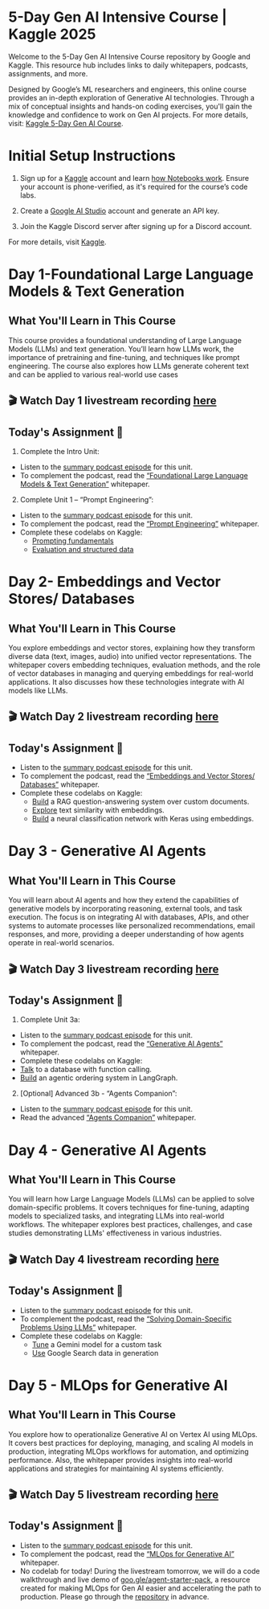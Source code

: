 # 5-Day Gen AI Intensive Course | Kaggle 2025
Welcome to the 5-Day Gen AI Intensive Course repository by Google and Kaggle. This resource hub includes links to daily whitepapers, podcasts, assignments, and more.

Designed by Google’s ML researchers and engineers, this online course provides an in-depth exploration of Generative AI technologies. Through a mix of conceptual insights and hands-on coding exercises, you'll gain the knowledge and confidence to work on Gen AI projects. For more details, visit: [Kaggle 5-Day Gen AI Course](https://www.kaggle.com/learn-guide/5-day-genai).

# Initial Setup Instructions
1. Sign up for a [Kaggle](www.kaggle.com) account and learn [how Notebooks work](https://www.kaggle.com/docs/notebooks). Ensure your account is phone-verified, as it's required for the course’s code labs.

2. Create a [Google AI Studio](https://aistudio.google.com/) account and generate an API key.

3. Join the Kaggle Discord server after signing up for a Discord account.

For more details, visit [Kaggle](www.kaggle.com).
#  Day 1-Foundational Large Language Models & Text Generation
## What You'll Learn in This Course
This course provides a foundational understanding of Large Language Models (LLMs) and text generation. You’ll learn how LLMs work, the importance of pretraining and fine-tuning, and techniques like prompt engineering. The course also explores how LLMs generate coherent text and can be applied to various real-world use cases
## 🎬 Watch Day 1 livestream recording [here](https://www.youtube.com/live/WpIfAeCIFc0)
## Today's Assignment 📝
1. Complete the Intro Unit:
- Listen to the [summary podcast episode](https://www.youtube.com/watch?v=Na3O4Pkbp-U&list=PLqFaTIg4myu_yKJpvF8WE2JfaG5kGuvoE&index=2) for this unit. 
- To complement the podcast, read the [“Foundational Large Language Models & Text Generation”](https://www.kaggle.com/whitepaper-foundational-llm-and-text-generation) whitepaper.
2. Complete Unit 1 – “Prompt Engineering”:
- Listen to the [summary podcast episode](https://www.youtube.com/watch?v=CFtX0ZyLSAY&list=PLqFaTIg4myu_yKJpvF8WE2JfaG5kGuvoE&index=3) for this unit.
- To complement the podcast, read the [“Prompt Engineering”](https://www.kaggle.com/whitepaper-prompt-engineering) whitepaper.  
- Complete these codelabs on Kaggle:
  - [Prompting fundamentals](https://www.kaggle.com/code/markishere/day-1-prompting)
  - [Evaluation and structured data](https://www.kaggle.com/code/markishere/day-1-evaluation-and-structured-output)
 
# Day 2- Embeddings and Vector Stores/ Databases
## What You'll Learn in This Course
You explore embeddings and vector stores, explaining how they transform diverse data (text, images, audio) into unified vector representations. The whitepaper covers embedding techniques, evaluation methods, and the role of vector databases in managing and querying embeddings for real-world applications. It also discusses how these technologies integrate with AI models like LLMs.
## 🎬 Watch Day 2 livestream recording [here](https://www.youtube.com/live/AjpjCHdIINU)
## Today's Assignment 📝

- Listen to the [summary podcast episode](https://www.youtube.com/watch?v=xCAVsst6WJ8&list=PLqFaTIg4myu_yKJpvF8WE2JfaG5kGuvoE&index=4) for this unit.
- To complement the podcast, read the [“Embeddings and Vector Stores/ Databases”](https://www.kaggle.com/whitepaper-embeddings-and-vector-stores) whitepaper.
- Complete these codelabs on Kaggle:
  - [Build](https://www.kaggle.com/code/markishere/day-2-document-q-a-with-rag) a RAG question-answering system over custom documents.
  - [Explore](https://www.kaggle.com/code/markishere/day-2-embeddings-and-similarity-scores) text similarity with embeddings.
  - [Build](https://www.kaggle.com/code/markishere/day-2-classifying-embeddings-with-keras) a neural classification network with Keras using embeddings.
 
# Day 3 - Generative AI Agents 
## What You'll Learn in This Course
You will learn about AI agents and how they extend the capabilities of generative models by incorporating reasoning, external tools, and task execution. The focus is on integrating AI with databases, APIs, and other systems to automate processes like personalized recommendations, email responses, and more, providing a deeper understanding of how agents operate in real-world scenarios.
## 🎬 Watch Day 3 livestream recording [here](https://www.youtube.com/live/g6MVIEzFTjY)
## Today's Assignment 📝 
1. Complete Unit 3a:
- Listen to the [summary podcast episode](https://www.youtube.com/watch?v=D3Kaqz7VW28&list=PLqFaTIg4myu_yKJpvF8WE2JfaG5kGuvoE&index=5) for this unit.
- To complement the podcast, read the [“Generative AI Agents”](https://www.kaggle.com/whitepaper-agents) whitepaper. 
- Complete these codelabs on Kaggle:
- [Talk](https://www.kaggle.com/code/markishere/day-3-function-calling-with-the-gemini-api) to a database with function calling.
- [Build](https://www.kaggle.com/code/markishere/day-3-building-an-agent-with-langgraph/) an agentic ordering system in LangGraph.
2. [Optional] Advanced 3b - “Agents Companion”:

 - Listen to the [summary podcast episode](https://www.youtube.com/watch?v=7rbSwt-7odQ&list=PLqFaTIg4myu_yKJpvF8WE2JfaG5kGuvoE&index=6) for this unit.
 - Read the advanced [“Agents Companion”](https://www.kaggle.com/whitepaper-agent-companion) whitepaper.


# Day 4 - Generative AI Agents 
## What You'll Learn in This Course
You will learn how Large Language Models (LLMs) can be applied to solve domain-specific problems. It covers techniques for fine-tuning, adapting models to specialized tasks, and integrating LLMs into real-world workflows. The whitepaper explores best practices, challenges, and case studies demonstrating LLMs' effectiveness in various industries.
## 🎬 Watch Day 4 livestream recording [here](https://www.youtube.com/live/AN2tpHi26OE)
## Today's Assignment 📝 
- Listen to the [summary podcast episode](https://www.youtube.com/watch?v=MWqspvVvNzA&list=PLqFaTIg4myu_yKJpvF8WE2JfaG5kGuvoE&index=7) for this unit.
- To complement the podcast, read the [“Solving Domain-Specific Problems Using LLMs”](https://www.kaggle.com/whitepaper-solving-domains-specific-problems-using-llms) whitepaper.
- Complete these codelabs on Kaggle:
  - [Tune](https://www.kaggle.com/code/markishere/day-4-fine-tuning-a-custom-model) a Gemini model for a custom task
  - [Use](https://www.kaggle.com/code/markishere/day-4-google-search-grounding) Google Search data in generation

# Day 5 - MLOps for Generative AI 
## What You'll Learn in This Course
You explore how to operationalize Generative AI on Vertex AI using MLOps. It covers best practices for deploying, managing, and scaling AI models in production, integrating MLOps workflows for automation, and optimizing performance. Also, the whitepaper provides insights into real-world applications and strategies for maintaining AI systems efficiently.
## 🎬 Watch Day 5 livestream recording [here]()
## Today's Assignment 📝

- Listen to the [summary podcast episode](https://www.youtube.com/watch?v=Hbk8UXavHrk&list=PLqFaTIg4myu_yKJpvF8WE2JfaG5kGuvoE&index=8) for this unit.
- To complement the podcast, read the [“MLOps for Generative AI”](https://www.kaggle.com/whitepaper-operationalizing-generative-ai-on-vertex-ai-using-mlops) whitepaper.
- No codelab for today! During the livestream tomorrow, we will do a code walkthrough and live demo of [goo.gle/agent-starter-pack](https://github.com/GoogleCloudPlatform/agent-starter-pack), a resource created for making MLOps for Gen AI easier and accelerating the path to production. Please go through the [repository](https://github.com/GoogleCloudPlatform/agent-starter-pack) in advance.
